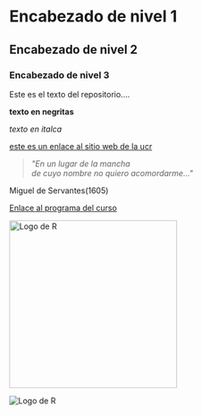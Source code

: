 # Encabezado de nivel 1
## Encabezado de nivel 2
### Encabezado de nivel 3

Este es el texto del repositorio....

**texto en negritas**

*texto en italca*

[este es un enlace al sitio web de la ucr](https://www.ucr.ac.cr/)

>*"En un lugar de la mancha      
>de cuyo nombre no quiero acomordarme..."*

Miguel de Servantes(1605)

[Enlace al programa del  curso](https://github.com/gf0604-procesamientodatosgeograficos/2021i-programa/blob/main/gf0604-procesamientodatosgeograficos-g001-2021i.pdf)

<img src="https://ih1.redbubble.net/image.522902202.8110/flat,750x1000,075,f.u8.jpg" alt="Logo de R" width="300">

![Logo de R](flat,750x1000,075,f.u8.jpg)
